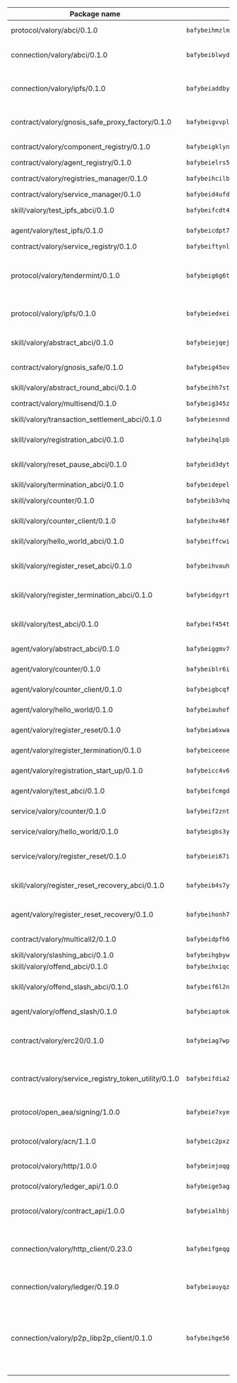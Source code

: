 | Package name                                                  | Package hash                                                  | Description                                                                                                                |
| ------------------------------------------------------------- | ------------------------------------------------------------- | -------------------------------------------------------------------------------------------------------------------------- |
| protocol/valory/abci/0.1.0                                    | `bafybeihmzlmmb4pdo3zkhg6ehuyaa4lhw7bfpclln2o2z7v3o6fcep26iu` | A protocol for ABCI requests and responses.                                                                                |
| connection/valory/abci/0.1.0                                  | `bafybeiblwydrcgohz5nrau2bldbbbc7vu5u7nmbhvxc4oj6c5pfzxyupb4` | connection to wrap communication with an ABCI server.                                                                      |
| connection/valory/ipfs/0.1.0                                  | `bafybeiaddby5hxegt2fk772fzn34zpwndyfk45rc3jqtblhtr2tbzcicua` | A connection responsible for uploading and downloading files from IPFS.                                                    |
| contract/valory/gnosis_safe_proxy_factory/0.1.0               | `bafybeigvvplepif5jrydlkyzmfffzbhtvgrc7kpnfoojs7dwhmk2cfm33q` | Gnosis Safe proxy factory (GnosisSafeProxyFactory) contract                                                                |
| contract/valory/component_registry/0.1.0                      | `bafybeigklynwl3mfav5yt5zdkrqe6rukv4ygdhpdusk66ojt4jj7tunxcy` | Component registry contract                                                                                                |
| contract/valory/agent_registry/0.1.0                          | `bafybeielrs5qih3r6qhnily6x4h4j4j6kux6eqr546homow4c5ljgfyljq` | Agent registry contract                                                                                                    |
| contract/valory/registries_manager/0.1.0                      | `bafybeihcilb27ekgoplmc43iog2zrus63fufql4rly2umbuj573nu3zpg4` | Registries Manager contract                                                                                                |
| contract/valory/service_manager/0.1.0                         | `bafybeid4ufdirr3qaksk72iwnuzfelhzqwh7t3q56x2ixhzvwltte4yy5a` | Service Manager contract                                                                                                   |
| skill/valory/test_ipfs_abci/0.1.0                             | `bafybeifcdt4nfsxv3rr5xjlwz5l57ttamzsrszakavyspyrhnp3apyabjq` | IPFS e2e testing application.                                                                                              |
| agent/valory/test_ipfs/0.1.0                                  | `bafybeicdpt7kyba4yp2fk4lif2kiazw5obodajiw4at7lpiywlrv3digbu` | Agent for testing the ABCI connection.                                                                                     |
| contract/valory/service_registry/0.1.0                        | `bafybeiftynlwy7axcvxpltu5n32rbijzzgbvh3uebmbdbil4x6siucqwdi` | Service Registry contract                                                                                                  |
| protocol/valory/tendermint/0.1.0                              | `bafybeig6g6twajlwssfbfp5rlnu5mwzuu5kgak5cs4fich7rlkx6whesnu` | A protocol for communication between two AEAs to share tendermint configuration details.                                   |
| protocol/valory/ipfs/0.1.0                                    | `bafybeiedxeismnx3k5ty4mvvhlqideixlhqmi5mtcki4lxqfa7uqh7p33u` | A protocol specification for IPFS requests and responses.                                                                  |
| skill/valory/abstract_abci/0.1.0                              | `bafybeiejqejkcz2iclgg7gt3txpwj6gxun5e5bcktvd5xkaw5ezv7h6llm` | The abci skill provides a template of an ABCI application.                                                                 |
| contract/valory/gnosis_safe/0.1.0                             | `bafybeig45ovqjke7vbjgs7yz24xo53auohr4xhjjhuxg2dkjjaq6s6wcxi` | Gnosis Safe (GnosisSafeL2) contract                                                                                        |
| skill/valory/abstract_round_abci/0.1.0                        | `bafybeihh7st2pmutpodau3u53i4kkexa6xj5d3ry3lnsehfb5s53u4he2q` | abstract round-based ABCI application                                                                                      |
| contract/valory/multisend/0.1.0                               | `bafybeig345zxoghzm27skd5uw4jyexm37t3beu3r6rq67vvnwgjxjnde3i` | MultiSend contract                                                                                                         |
| skill/valory/transaction_settlement_abci/0.1.0                | `bafybeiesnnd62nbkzc3phyyzirlkeom6zu4zbb6sr7yytjkwx5umf7aige` | ABCI application for transaction settlement.                                                                               |
| skill/valory/registration_abci/0.1.0                          | `bafybeihqlpbqvgfilocisb6c6qj26edo3hjlwygirgqvvvhe2o56o66jg4` | ABCI application for common apps.                                                                                          |
| skill/valory/reset_pause_abci/0.1.0                           | `bafybeid3dyt5t3q4nf2aebi3j6ppflavka4j7zophhrvnohqwkijh3tsyi` | ABCI application for resetting and pausing app executions.                                                                 |
| skill/valory/termination_abci/0.1.0                           | `bafybeidepelszmppd4oodn7jyxgdq555hbkc5jy54p42ddksclcsylh76e` | Termination skill.                                                                                                         |
| skill/valory/counter/0.1.0                                    | `bafybeib3vhqq6z4n4ql6jkksodmolsnazxv3l7kd722p3erogc5jknxu5e` | The ABCI Counter application example.                                                                                      |
| skill/valory/counter_client/0.1.0                             | `bafybeihx46fr7vgqjxmymfah3hfmynzpzwe5fthi7mbc2cnev2gqgtngzy` | A client for the ABCI counter application.                                                                                 |
| skill/valory/hello_world_abci/0.1.0                           | `bafybeiffcwiftnynp2zdljkedy72w6lhzespdqahaau25gh32mxmdrr5lq` | Hello World ABCI application.                                                                                              |
| skill/valory/register_reset_abci/0.1.0                        | `bafybeihvauhszeeaalabxll5gjpt625i4xyc4eywognilcl2wud5l3g4ku` | ABCI application for dummy skill that registers and resets                                                                 |
| skill/valory/register_termination_abci/0.1.0                  | `bafybeidgyrtefaghbpkacodyknisuoka5p22ndkclfrnlidxuqevrfrctq` | ABCI application for dummy skill that registers and resets                                                                 |
| skill/valory/test_abci/0.1.0                                  | `bafybeif454tvrkamtuxheb6kl7b54j4p3xhnqlr3vmus2qsp2qcd6zange` | ABCI application for testing the ABCI connection.                                                                          |
| agent/valory/abstract_abci/0.1.0                              | `bafybeiggmv7atf4jtyhvxf767e4pixfuegz62237nkv5g7i6vutbjcnfwa` | The abstract ABCI AEA - for testing purposes only.                                                                         |
| agent/valory/counter/0.1.0                                    | `bafybeiblr6ivtvqmmmhjyousim4n5qkok3f4tgxb74n2uhndmqbq5my4i4` | The ABCI Counter example as an AEA                                                                                         |
| agent/valory/counter_client/0.1.0                             | `bafybeigbcqfbtqjqguvop7gcp3ilr22d356n7js4jpyhoo5ymotis264wy` | The ABCI Counter example as an AEA                                                                                         |
| agent/valory/hello_world/0.1.0                                | `bafybeiauhof6irpyiz5wim7kini35bzhpohezuf7pcgjkeczprrnlf6di4` | Hello World ABCI example.                                                                                                  |
| agent/valory/register_reset/0.1.0                             | `bafybeia6xwa6gu54mdhkvxapidr5uw37jmczwh2cfjflig6zxtudmksrqe` | Register reset to replicate Tendermint issue.                                                                              |
| agent/valory/register_termination/0.1.0                       | `bafybeiceeoen4lvkgu4duuh7qha7sww4lzdykaz6m2ig5cwfd2hw4ayv64` | Register terminate to test the termination feature.                                                                        |
| agent/valory/registration_start_up/0.1.0                      | `bafybeicc4v6n4dzzpecq5bq4ionitcyrq2pt7qwprktwfbnh5r7tsb2m5a` | Registration start-up ABCI example.                                                                                        |
| agent/valory/test_abci/0.1.0                                  | `bafybeifcmgd6fe24q72vslaasm2f52kaqw62m2tu7ltbhnv42uzfenlyc4` | Agent for testing the ABCI connection.                                                                                     |
| service/valory/counter/0.1.0                                  | `bafybeif2zntwshw7ji3gj2hwulppq2ltnw4p6l4bk3ozw7qawusnijizhu` | A set of agents incrementing a counter                                                                                     |
| service/valory/hello_world/0.1.0                              | `bafybeigbs3ykjomm54wdch2p54fneivhhi5qec27cysu4jsyiqdxwi3eh4` | A simple demonstration of a simple ABCI application                                                                        |
| service/valory/register_reset/0.1.0                           | `bafybeiei67iap6gp67dqer2vjfmzcwab7uxsht4gq6mcdfhb3izperjvui` | Test and debug tendermint reset mechanism.                                                                                 |
| skill/valory/register_reset_recovery_abci/0.1.0               | `bafybeib4s7yltdlonyz4dlchhdcbtbb22oaqiajralvofmcxgi2qddldly` | ABCI application for dummy skill that registers and resets                                                                 |
| agent/valory/register_reset_recovery/0.1.0                    | `bafybeihonh7nz2brmhhmdepgkwrpvhph33sfr5d7su73cye7ns2sibl7za` | Agent to showcase hard reset as a recovery mechanism.                                                                      |
| contract/valory/multicall2/0.1.0                              | `bafybeidpfh6slba5seev3343cxu7oge3ikbz4hqjorskoys6blxhinjzmm` | The MakerDAO multicall2 contract.                                                                                          |
| skill/valory/slashing_abci/0.1.0                              | `bafybeihgbywevhcbcdwfo25ze26ygwq4mwxe5cig57xgn4x6hh4dexedsu` | Slashing skill.                                                                                                            |
| skill/valory/offend_abci/0.1.0                                | `bafybeihxiqcviggqu5dqibqffkw6ldep7vtz7rx4ltyntxvwujag2tdzjq` | Offend ABCI application.                                                                                                   |
| skill/valory/offend_slash_abci/0.1.0                          | `bafybeif6l2nmdygz6xtemcodwwngy5ippakgm4khsvbxmgpi4gh5f26m2a` | ABCI application used in order to test the slashing abci                                                                   |
| agent/valory/offend_slash/0.1.0                               | `bafybeiaptokjgy2sl4e3wln7mnibvbpomdadluktv7zyxw3es27pullg7m` | Offend and slash to test the slashing feature.                                                                             |
| contract/valory/erc20/0.1.0                                   | `bafybeiag7wpfri44bwrx26374mnxyglmwxod6gu37foqkvloqr7oeldlgu` | The scaffold contract scaffolds a contract to be implemented by the developer.                                             |
| contract/valory/service_registry_token_utility/0.1.0          | `bafybeifdia2y5546tvk6xzxeaqzf2n5n7dutj2hdzbgenxohaqhjtnjqm4` | The scaffold contract scaffolds a contract to be implemented by the developer.                                             |
| protocol/open_aea/signing/1.0.0                               | `bafybeie7xyems76v5b4wc2lmaidcujizpxfzjnnwdeokmhje53g7ym25ii` | A protocol for communication between skills and decision maker.                                                            |
| protocol/valory/acn/1.1.0                                     | `bafybeic2pxzfc3voxl2ejhcqyf2ehm4wm5gxvgx7bliloiqi2uppmq6weu` | The protocol used for envelope delivery on the ACN.                                                                        |
| protocol/valory/http/1.0.0                                    | `bafybeiejoqgv7finfxo3rcvvovrlj5ccrbgxodjq43uo26ylpowsa3llfe` | A protocol for HTTP requests and responses.                                                                                |
| protocol/valory/ledger_api/1.0.0                              | `bafybeige5agrztgzfevyglf7mb4o7pzfttmq4f6zi765y4g2zvftbyowru` | A protocol for ledger APIs requests and responses.                                                                         |
| protocol/valory/contract_api/1.0.0                            | `bafybeialhbjvwiwcnqq3ysxcyemobcbie7xza66gaofcvla5njezkvhcka` | A protocol for contract APIs requests and responses.                                                                       |
| connection/valory/http_client/0.23.0                          | `bafybeifgeqgryx6b3s6eseyzyezygmeitcpt3tkor2eiycozoi6clgdrny` | The HTTP_client connection that wraps a web-based client connecting to a RESTful API specification.                        |
| connection/valory/ledger/0.19.0                               | `bafybeiauyqzizmocjldnfuzvnihrqubfqzn5u2hp6ue7v3ka5kj54kd3zm` | A connection to interact with any ledger API and contract API.                                                             |
| connection/valory/p2p_libp2p_client/0.1.0                     | `bafybeihge56dn3xep2dzomu7rtvbgo4uc2qqh7ljl3fubqdi2lq44gs5lq` | The libp2p client connection implements a tcp connection to a running libp2p node as a traffic delegate to send/receive envelopes to/from agents in the DHT. |
